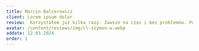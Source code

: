 ```yaml
---
title: Marcin Balcerowicz
client: Lorem ipsum dolor
review:  Korzystałem już kilka razy. Zawsze na czas i bez problemów. Polecam!
avatar: /content/reviews/img/cl-szymon-w.webp
addate: 12.03.2024
order: 1
---
```

